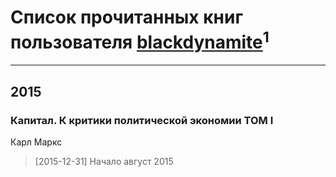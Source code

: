 # Список прочитанных книг пользователя [blackdynamite](http://vk.com/id12664051)<sup>1</sup>
---

## 2015

### Капитал. К критики политической экономии ТОМ I
Карл Маркс
> [2015-12-31] Начало август 2015



